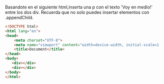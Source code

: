 Basandote en el siguiente html,inserta una p con el texto 'Voy en medio!' entre los dos div. Recuerda que no solo puedes insertar elementos con .appendChild.

```html
<!DOCTYPE html>
<html lang="en">
<head>
    <meta charset="UTF-8">
    <meta name="viewport" content="width=device-width, initial-scale=1.0">
    <title>Document</title>
</head>
<body>
   <div></div>
   <div></div>
</body>
</html>